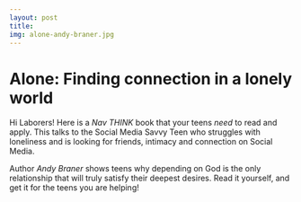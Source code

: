 ```yaml
---
layout: post
title: 
img: alone-andy-braner.jpg
---
```


# Alone: Finding connection in a lonely world

Hi Laborers! Here is a *Nav THINK* book that your teens *need* to read and apply. This talks to the Social Media Savvy Teen who struggles with loneliness and is looking for friends, intimacy and connection on Social Media. 

Author _Andy Braner_ shows teens why depending on God is the only relationship that will truly satisfy their deepest desires. Read it yourself, and get it for the teens you are helping!